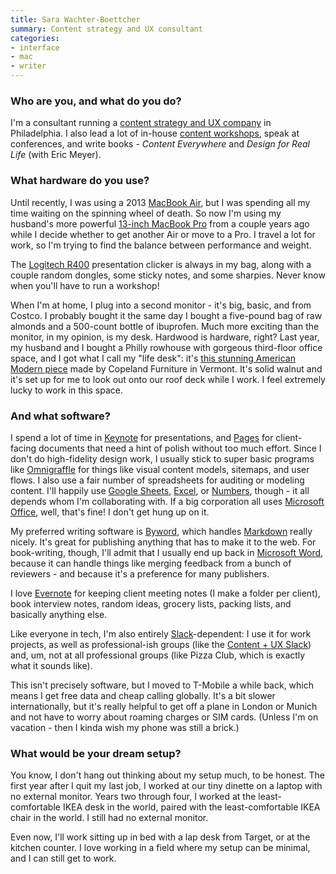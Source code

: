 ```yaml
---
title: Sara Wachter-Boettcher
summary: Content strategy and UX consultant
categories:
- interface
- mac
- writer
---
```


### Who are you, and what do you do?

I'm a consultant running a [content strategy and UX company](http://www.sarawb.com/ "Sara's UX company.") in Philadelphia. I also lead a lot of in-house [content workshops](http://www.content-workshops.com/), speak at conferences, and write books - _Content Everywhere_ and _Design for Real Life_ (with Eric Meyer).

### What hardware do you use?

Until recently, I was using a 2013 [MacBook Air][macbook-air], but I was spending all my time waiting on the spinning wheel of death. So now I'm using my husband's more powerful [13-inch MacBook Pro][macbook-pro] from a couple years ago while I decide whether to get another Air or move to a Pro. I travel a lot for work, so I'm trying to find the balance between performance and weight.

The [Logitech R400][wireless-presenter-r400] presentation clicker is always in my bag, along with a couple random dongles, some sticky notes, and some sharpies. Never know when you'll have to run a workshop!

When I'm at home, I plug into a second monitor - it's big, basic, and from Costco. I probably bought it the same day I bought a five-pound bag of raw almonds and a 500-count bottle of ibuprofen. Much more exciting than the monitor, in my opinion, is my desk. Hardwood is hardware, right? Last year, my husband and I bought a Philly rowhouse with gorgeous third-floor office space, and I got what I call my "life desk": it's [this stunning American Modern piece][catalina-30x60-desk] made by Copeland Furniture in Vermont. It's solid walnut and it's set up for me to look out onto our roof deck while I work. I feel extremely lucky to work in this space.

### And what software?

I spend a lot of time in [Keynote][] for presentations, and [Pages][] for client-facing documents that need a hint of polish without too much effort. Since I don't do high-fidelity design work, I usually stick to super basic programs like [Omnigraffle][] for things like visual content models, sitemaps, and user flows. I also use a fair number of spreadsheets for auditing or modeling content. I'll happily use [Google Sheets][google-sheets], [Excel][], or [Numbers][], though - it all depends whom I'm collaborating with. If a big corporation all uses [Microsoft Office][office], well, that's fine! I don't get hung up on it.  

My preferred writing software is [Byword][], which handles [Markdown][] really nicely. It's great for publishing anything that has to make it to the web. For book-writing, though, I'll admit that I usually end up back in [Microsoft Word][word], because it can handle things like merging feedback from a bunch of reviewers - and because it's a preference for many publishers.

I love [Evernote][] for keeping client meeting notes (I make a folder per client), book interview notes, random ideas, grocery lists, packing lists, and basically anything else.

Like everyone in tech, I'm also entirely [Slack][]-dependent: I use it for work projects, as well as professional-ish groups (like the [Content + UX Slack](http://mjmetts.com/content-ux-slack/ "A UX and content Slack group.")) and, um, not at all professional groups (like Pizza Club, which is exactly what it sounds like).

This isn't precisely software, but I moved to T-Mobile a while back, which means I get free data and cheap calling globally. It's a bit slower internationally, but it's really helpful to get off a plane in London or Munich and not have to worry about roaming charges or SIM cards. (Unless I'm on vacation - then I kinda wish my phone was still a brick.)

### What would be your dream setup?

You know, I don't hang out thinking about my setup much, to be honest. The first year after I quit my last job, I worked at our tiny dinette on a laptop with no external monitor. Years two through four, I worked at the least-comfortable IKEA desk in the world, paired with the least-comfortable IKEA chair in the world. I still had no external monitor.

Even now, I'll work sitting up in bed with a lap desk from Target, or at the kitchen counter. I love working in a field where my setup can be minimal, and I can still get to work.

[catalina-30x60-desk]: http://www.copelandfurniture.com/home-office/desks/catalina-30x60-desk-with-keyboard-tray.html "A desk with a keyboard tray."
[macbook-air]: https://www.apple.com/macbook-air/ "A very thin laptop."
[macbook-pro]: https://www.apple.com/macbook-pro/ "A laptop."
[wireless-presenter-r400]: https://www.logitech.com/en-us/product/wireless-presenter-r400 "A wireless presenter device."
[byword]: https://bywordapp.com/ "A full-screen writing tool for the Mac."
[evernote]: https://evernote.com/ "Online software for capturing notes."
[excel]: https://products.office.com/en-us/excel "A spreadsheet application."
[google-sheets]: https://www.google.com/sheets/about/ "Online spreadsheet software."
[keynote]: https://www.apple.com/keynote/ "Presentation software for the Mac."
[markdown]: https://daringfireball.net/projects/markdown/ "An email-like format for marking up text."
[numbers]: https://www.apple.com/numbers/ "A spreadsheet application for the Mac."
[office]: https://products.office.com/en-us/home "An office productivity suite."
[omnigraffle]: https://www.omnigroup.com/omnigraffle/ "Diagramming software for the Mac."
[pages]: https://www.apple.com/pages/ "A Mac word processor and layout tool from Apple."
[slack]: https://slack.com/ "A collaboration service."
[word]: https://products.office.com/en-us/word "A document editor."
